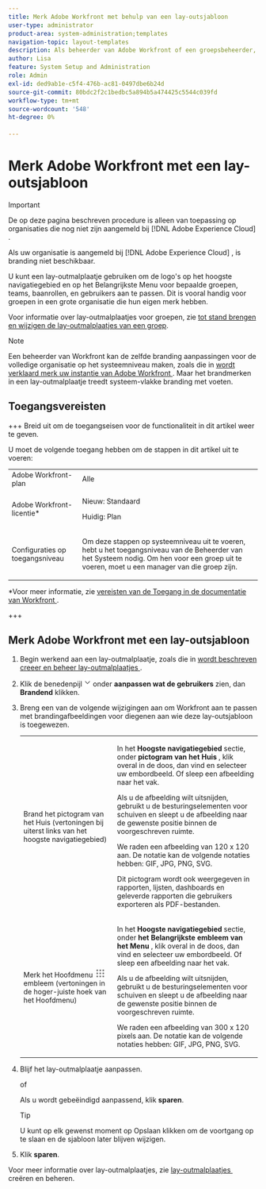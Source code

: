 ```yaml
---
title: Merk Adobe Workfront met behulp van een lay-outsjabloon
user-type: administrator
product-area: system-administration;templates
navigation-topic: layout-templates
description: Als beheerder van Adobe Workfront of een groepsbeheerder, kunt u een lay-outmalplaatje gebruiken om de logo's op het hoogste navigatiegebied en op het Belangrijkste Menu voor bepaalde groepen, teams, baanrollen, en gebruikers aan te passen. Dit is vooral handig voor groepen in een grote organisatie die hun eigen merk hebben.
author: Lisa
feature: System Setup and Administration
role: Admin
exl-id: ded9ab1e-c5f4-476b-ac81-0497dbe6b24d
source-git-commit: 80bdc2f2c1bedbc5a894b5a474425c5544c039fd
workflow-type: tm+mt
source-wordcount: '548'
ht-degree: 0%

---
```


# Merk Adobe Workfront met een lay-outsjabloon

<!--Audited: 09/2024-->

>[!IMPORTANT]
>
>De op deze pagina beschreven procedure is alleen van toepassing op organisaties die nog niet zijn aangemeld bij [!DNL Adobe Experience Cloud] .
>
> Als uw organisatie is aangemeld bij [!DNL Adobe Experience Cloud] , is branding niet beschikbaar.

U kunt een lay-outmalplaatje gebruiken om de logo&#39;s op het hoogste navigatiegebied en op het Belangrijkste Menu voor bepaalde groepen, teams, baanrollen, en gebruikers aan te passen. Dit is vooral handig voor groepen in een grote organisatie die hun eigen merk hebben.

Voor informatie over lay-outmalplaatjes voor groepen, zie [&#x200B; tot stand brengen en wijzigen de lay-outmalplaatjes van een groep &#x200B;](../../../administration-and-setup/manage-groups/work-with-group-objects/create-and-modify-a-groups-layout-templates.md).

>[!NOTE]
>
>Een beheerder van Workfront kan de zelfde branding aanpassingen voor de volledige organisatie op het systeemniveau maken, zoals die in [&#x200B; wordt verklaard merk uw instantie van Adobe Workfront &#x200B;](../../../administration-and-setup/customize-workfront/brand-workfront/brand-your-workfront-instance.md). Maar het brandmerken in een lay-outmalplaatje treedt systeem-vlakke branding met voeten.
><!--
>Maybe add a section about deleting these 2 settings to revert to default branding?
>-->

## Toegangsvereisten

+++ Breid uit om de toegangseisen voor de functionaliteit in dit artikel weer te geven.

U moet de volgende toegang hebben om de stappen in dit artikel uit te voeren:

<table style="table-layout:auto"> 
 <col> 
 <col> 
 <tbody> 
  <tr> 
   <td role="rowheader">Adobe Workfront-plan</td> 
   <td>Alle</td> 
  </tr> 
  <tr> 
   <td role="rowheader">Adobe Workfront-licentie*</td> 
   <td><p>Nieuw: Standaard</p>
  <p> Huidig: Plan</p>
   </td> 
  </tr> 
  <tr> 
   <td role="rowheader">Configuraties op toegangsniveau</td> 
   <td> <p>Om deze stappen op systeemniveau uit te voeren, hebt u het toegangsniveau van de Beheerder van het Systeem nodig.
Om hen voor een groep uit te voeren, moet u een manager van die groep zijn.</p> </td> 
  </tr> 
 </tbody> 
</table>

*Voor meer informatie, zie [&#x200B; vereisten van de Toegang in de documentatie van Workfront &#x200B;](/help/quicksilver/administration-and-setup/add-users/access-levels-and-object-permissions/access-level-requirements-in-documentation.md).

+++

## Merk Adobe Workfront met een lay-outsjabloon

1. Begin werkend aan een lay-outmalplaatje, zoals die in [&#x200B; wordt beschreven creeer en beheer lay-outmalplaatjes &#x200B;](../../../administration-and-setup/customize-workfront/use-layout-templates/create-and-manage-layout-templates.md).
1. Klik de benedenpijl ![&#x200B; benedenpijl &#x200B;](assets/dropdown-arrow.png) onder **aanpassen wat de gebruikers** zien, dan **Brandend** klikken.
1. Breng een van de volgende wijzigingen aan om Workfront aan te passen met brandingafbeeldingen voor diegenen aan wie deze lay-outsjabloon is toegewezen.

   <table style="table-layout:auto"> 
    <col> 
    <col> 
    <tbody> 
     <tr> 
      <td role="rowheader"> <p>Brand het pictogram van het Huis <span style="font-weight: normal;"> (vertoningen bij uiterst links van het hoogste navigatiegebied) </span></p> </td> 
      <td> <p>In het <strong> Hoogste navigatiegebied </strong> sectie, onder <strong> pictogram van het Huis </strong>, klik overal in de doos, dan vind en selecteer uw embordbeeld. Of sleep een afbeelding naar het vak.</p> <p>Als u de afbeelding wilt uitsnijden, gebruikt u de besturingselementen voor schuiven en sleept u de afbeelding naar de gewenste positie binnen de voorgeschreven ruimte.</p> <p>We raden een afbeelding van 120 x 120 aan. De notatie kan de volgende notaties hebben: GIF, JPG, PNG, SVG.</p> <p>Dit pictogram wordt ook weergegeven in rapporten, lijsten, dashboards en geleverde rapporten die gebruikers exporteren als PDF-bestanden.</p> </td> 
     </tr> 
     <tr> 
      <td role="rowheader"> <p>Merk het Hoofdmenu <img src="assets/main-menu-icon.png"> embleem <span style="font-weight: normal;"> (vertoningen in de hoger-juiste hoek van het Hoofdmenu) </span></p> </td> 
      <td> <p> <p> <p>In het <strong> Hoogste navigatiegebied </strong> sectie, onder <strong> het Belangrijkste embleem van het Menu </strong>, klik overal in de doos, dan vind en selecteer uw embordbeeld. Of sleep een afbeelding naar het vak.</p> <p>Als u de afbeelding wilt uitsnijden, gebruikt u de besturingselementen voor schuiven en sleept u de afbeelding naar de gewenste positie binnen de voorgeschreven ruimte.</p> <p>We raden een afbeelding van 300 x 120 pixels aan. De notatie kan de volgende notaties hebben: GIF, JPG, PNG, SVG.</p> </p> </p> </td> 
     </tr> 
    </tbody> 
   </table>

1. Blijf het lay-outmalplaatje aanpassen.

   of

   Als u wordt gebeëindigd aanpassend, klik **sparen**.

   >[!TIP]
   >
   >U kunt op elk gewenst moment op Opslaan klikken om de voortgang op te slaan en de sjabloon later blijven wijzigen.

1. Klik **sparen**.

Voor meer informatie over lay-outmalplaatjes, zie [&#x200B; lay-outmalplaatjes &#x200B;](../../../administration-and-setup/customize-workfront/use-layout-templates/create-and-manage-layout-templates.md) creëren en beheren.
